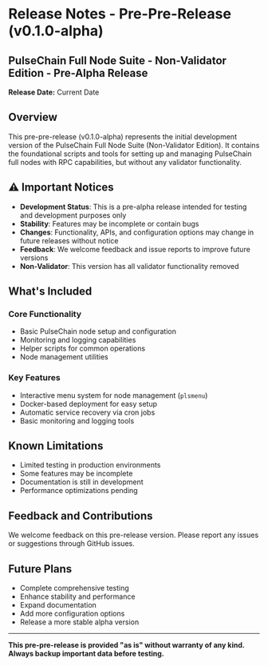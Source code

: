 # Release Notes - Pre-Pre-Release (v0.1.0-alpha)

## PulseChain Full Node Suite - Non-Validator Edition - Pre-Alpha Release

**Release Date:** Current Date

## Overview

This pre-pre-release (v0.1.0-alpha) represents the initial development version of the PulseChain Full Node Suite (Non-Validator Edition). It contains the foundational scripts and tools for setting up and managing PulseChain full nodes with RPC capabilities, but without any validator functionality.

## ⚠️ Important Notices

- **Development Status**: This is a pre-alpha release intended for testing and development purposes only
- **Stability**: Features may be incomplete or contain bugs
- **Changes**: Functionality, APIs, and configuration options may change in future releases without notice
- **Feedback**: We welcome feedback and issue reports to improve future versions
- **Non-Validator**: This version has all validator functionality removed

## What's Included

### Core Functionality
- Basic PulseChain node setup and configuration
- Monitoring and logging capabilities
- Helper scripts for common operations
- Node management utilities

### Key Features
- Interactive menu system for node management (`plsmenu`)
- Docker-based deployment for easy setup
- Automatic service recovery via cron jobs
- Basic monitoring and logging tools

## Known Limitations
- Limited testing in production environments
- Some features may be incomplete
- Documentation is still in development
- Performance optimizations pending

## Feedback and Contributions
We welcome feedback on this pre-release version. Please report any issues or suggestions through GitHub issues.

## Future Plans
- Complete comprehensive testing
- Enhance stability and performance
- Expand documentation
- Add more configuration options
- Release a more stable alpha version

---

**This pre-pre-release is provided "as is" without warranty of any kind. Always backup important data before testing.** 